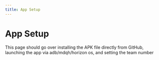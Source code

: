 ```yaml
---
title: App Setup 
---
```

# App Setup
This page should go over installing the APK file directly from GitHub,  launching the app via adb/mdqh/horizon os, and setting the team number
